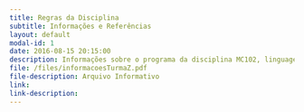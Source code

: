 ```yaml
---
title: Regras da Disciplina 
subtitle: Informações e Referências
layout: default
modal-id: 1
date: 2016-08-15 20:15:00
description: Informações sobre o programa da disciplina MC102, linguagem de programação, horários de atendimento, avaliações, data das provas, etc.
file: /files/informacoesTurmaZ.pdf
file-description: Arquivo Informativo
link: 
link-description: 
---
```

